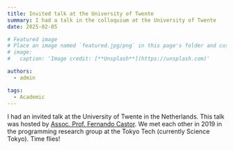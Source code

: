 ```yaml
---
title: Invited talk at the University of Twente
summary: I had a talk in the colloquium at the University of Twente
date: 2025-02-05

# Featured image
# Place an image named `featured.jpg/png` in this page's folder and customize its options here.
# image:
#   caption: 'Image credit: [**Unsplash**](https://unsplash.com)'

authors:
  - admin

tags:
  - Academic
---
```


I had an invited talk at the University of Twente in the Netherlands.
This talk was hosted by [Assoc. Prof. Fernando Castor](https://fernandocastor.github.io).
We met each other in 2019 in the programming research group at the Tokyo Tech (currently Science Tokyo). Time flies!
